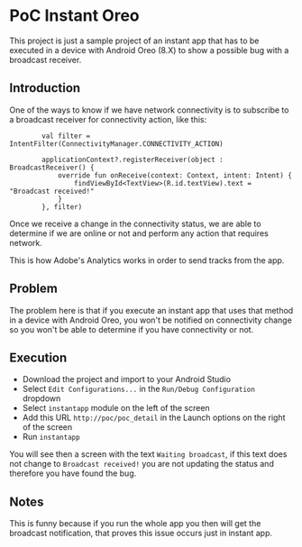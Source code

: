 # PoC Instant Oreo

This project is just a sample project of an instant app that has to be executed in a device with Android Oreo (8.X) to show a possible bug with a broadcast receiver.

## Introduction

One of the ways to know if we have network connectivity is to subscribe to a broadcast receiver for connectivity action, like this:

```
        val filter = IntentFilter(ConnectivityManager.CONNECTIVITY_ACTION)

        applicationContext?.registerReceiver(object : BroadcastReceiver() {
            override fun onReceive(context: Context, intent: Intent) {
                findViewById<TextView>(R.id.textView).text = "Broadcast received!"
            }
        }, filter)
```

Once we receive a change in the connectivity status, we are able to determine if we are online or not and perform any action that requires network.

This is how Adobe's Analytics works in order to send tracks from the app.

## Problem

The problem here is that if you execute an instant app that uses that method in a device with Android Oreo, you won't be notified on connectivity change so you won't be able to determine if you have connectivity or not.


## Execution

- Download the project and import to your Android Studio
- Select `Edit Configurations...` in the `Run/Debug Configuration` dropdown
- Select `instantapp` module on the left of the screen
- Add this URL `http://poc/poc_detail` in the Launch options on the right of the screen
- Run `instantapp`

You will see then a screen with the text `Waiting broadcast`, if this text does not change to `Broadcast received!` you are not updating the status and therefore you have found the bug.

## Notes

This is funny because if you run the whole app you then will get the broadcast notification, that proves this issue occurs just in instant app.